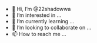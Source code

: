 - 👋 Hi, I’m @22shadowwa
- 👀 I’m interested in ...
- 🌱 I’m currently learning ...
- 💞️ I’m looking to collaborate on ...
- 📫 How to reach me ...

<!---
22shadowwa/22shadowwa is a ✨ special ✨ repository because its `README.md` (this file) appears on your GitHub profile.
You can click the Preview link to take a look at your changes.
--->
